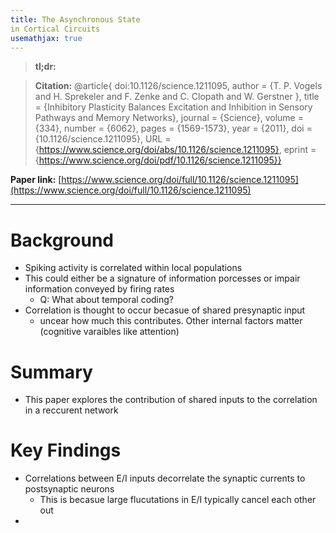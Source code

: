 ```yaml
---
title: The Asynchronous State
in Cortical Circuits
usemathjax: true
---
```


> **tl;dr:**  

>**Citation:** @article{
doi:10.1126/science.1211095,
author = {T. P. Vogels  and H. Sprekeler  and F. Zenke  and C. Clopath  and W. Gerstner },
title = {Inhibitory Plasticity Balances Excitation and Inhibition in Sensory Pathways and Memory Networks},
journal = {Science},
volume = {334},
number = {6062},
pages = {1569-1573},
year = {2011},
doi = {10.1126/science.1211095},
URL = {https://www.science.org/doi/abs/10.1126/science.1211095},
eprint = {https://www.science.org/doi/pdf/10.1126/science.1211095}}


**Paper link:** [https://www.science.org/doi/full/10.1126/science.1211095](https://www.science.org/doi/full/10.1126/science.1211095)

---

# Background

- Spiking activity is correlated within local populations
- This could either be a signature of information porcesses or impair information conveyed by firing rates 
	- Q: What about temporal coding? 
- Correlation is thought to occur becasue of shared presynaptic input
	- uncear how much this contributes. Other internal factors matter (cognitive varaibles like attention)

# Summary
- This paper explores the contribution of shared inputs to the correlation in a reccurent network



# Key Findings
- Correlations between E/I inputs decorrelate the synaptic currents to postsynaptic neurons
	- This is becasue large flucutations in E/I typically cancel each other out
- 